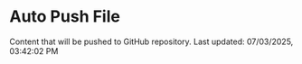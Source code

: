 # Auto Push File

Content that will be pushed to GitHub repository.
Last updated: 07/03/2025, 03:42:02 PM